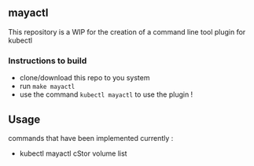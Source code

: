 ## mayactl

This repository is a WIP for the creation of a command line tool plugin for kubectl

### Instructions to build

- clone/download this repo to you system
- run `make mayactl`
- use the command `kubectl mayactl` to use the plugin !

## Usage

commands that have been implemented currently :
* kubectl mayactl cStor volume list

